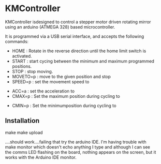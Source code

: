 KMController
============

KMController isdesigned to control a stepper motor driven rotating mirror
using an arduino (ATMEGA 328) based microcontroller.

It is programmed via a USB serial interface, and accepts the following
commands:

 * HOME : Rotate in the reverse direction until the home limit switch is activated.
 * START : start cycing between the minimum and maximum programmed positions.
 * STOP  : stop moving.
 * MOVETO=p : move to the given position and stop
 * SPEED=p : set the movement speed to <p>
 * ACC=a : set the acceleration to <a>
 * CMAX=p : Set the maximum position during cycling to <p>
 * CMIN=p : Set the minimumposition during cycling to <p>


Installation
------------

make
make upload

....should work....failing that try the arduino IDE.
I'm having trouble with
make monitor
which doesn't echo anything I type and although I can see the comms LED
flashing on the board, nothing appears on the screen, but it works with the
Arduino IDE monitor.
